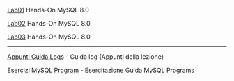 [Lab01](Lab01.md) Hands-On MySQL 8.0

[Lab02](Lab02.md) Hands-On MySQL 8.0

[Lab03](Lab03.md) Hands-On MySQL 8.0


***
[Appunti Guida Logs](guida_appunti_log.md) - Guida log (Appunti della lezione)

[Esercizi MySQL Program](guida_esercizio_mysql_program.md) - Esercitazione Guida MySQL Programs
